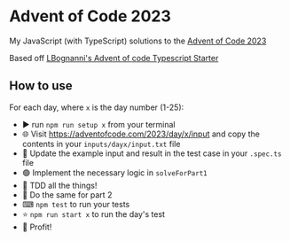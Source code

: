 # Advent of Code 2023

My JavaScript (with TypeScript) solutions to the [Advent of Code 2023](https://adventofcode.com/2023)

Based off [LBognanni's Advent of code Typescript Starter](https://github.com/LBognanni/adventofcode-typescript-starter)

## How to use

For each day, where `x` is the day number (1-25):

- ▶ run `npm run setup x` from your terminal
- 🌐 Visit <https://adventofcode.com/2023/day/x/input> and copy the contents in your `inputs/dayx/input.txt` file
- 🔴 Update the example input and result in the test case in your `.spec.ts` file
- 🟢 Implement the necessary logic in `solveForPart1`
- 💪 TDD all the things!
- 🔁 Do the same for part 2
- ⌨ `npm test` to run your tests
- ⭐ `npm run start x` to run the day's test
- 🎉 Profit!
